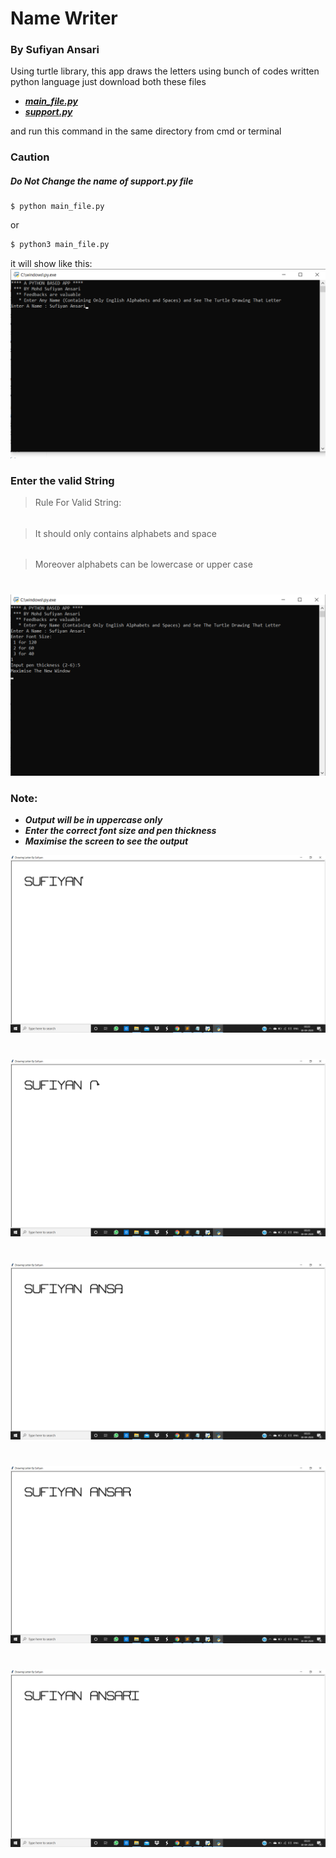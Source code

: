 # Name Writer
### By Sufiyan Ansari

Using turtle library, this app draws the letters using bunch of codes written python language
just download both these files 
- [***main_file.py***](https://github.com/suffisme/NameWriter/blob/master/main_file.py)
- [***support.py***](https://github.com/suffisme/NameWriter/blob/master/support.py)

and run this command in the same directory from cmd or terminal
### Caution
##### Do Not Change the name of support.py file

```
$ python main_file.py
```

or 

```sh
$ python3 main_file.py
```

it will show like this:
![main screenshot](https://github.com/suffisme/NameWriter/blob/master/Screenshots/main.png)

### Enter the valid String

> Rule For Valid String:
######
> It should only contains
> alphabets and space
######
> Moreover alphabets can
> be lowercase or
> upper case
#
![formalities](https://github.com/suffisme/NameWriter/blob/master/Screenshots/second_screen.png)

### Note: 
- ***Output will be in uppercase only***
- ***Enter the correct font size and pen thickness***
- ***Maximise the screen to see the output***

![Output](https://github.com/suffisme/NameWriter/blob/master/Screenshots/ouput_1.png)
#
![Output](https://github.com/suffisme/NameWriter/blob/master/Screenshots/output_2.png)
#
![Output](https://github.com/suffisme/NameWriter/blob/master/Screenshots/output_3.png)
#
![Output](https://github.com/suffisme/NameWriter/blob/master/Screenshots/output_4.png)
#
![Output](https://github.com/suffisme/NameWriter/blob/master/Screenshots/output_5.png)
